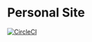 # Personal Site

[![CircleCI](https://circleci.com/gh/jiang-austin/personal-site/tree/master.svg?style=shield)](https://circleci.com/gh/jiang-austin/personal-site/tree/master)

